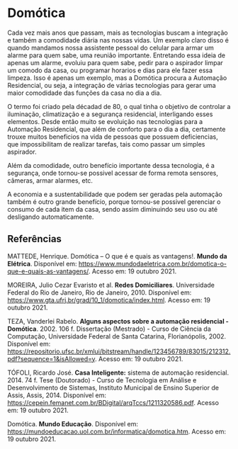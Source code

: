 # Domótica
Cada vez mais anos que passam, mais as tecnologias buscam a integração e também a comodidade diária nas nossas vidas. Um exemplo claro disso é quando mandamos nossa assistente pessoal do celular para armar um alarme para quem sabe, uma reunião importante. Entretando essa ideia de apenas um alarme, evoluiu para quem sabe, pedir para o aspirador limpar um comodo da casa, ou programar horarios e dias para ele fazer essa limpeza. Isso é apenas um exemplo, mas a Domótica procura a Automação Residencial, ou seja, a integração de várias tecnologias para gerar uma maior comodidade das funções da casa no dia a dia.

O termo foi criado pela décadad de 80, o qual tinha o objetivo de controlar a iluminação, climatização e a segurança residencial, interligando esses elementos. Desde então muito se evoluição nas tecnologias para a Automação Residencial, que além de conforto para o dia a dia, certamente trouxe muitos beneficios na vida de pessoas que possuem deficiencias, que impossibilitam de realizar tarefas, tais como passar um simples aspirador.

Além da comodidade, outro benefício importante dessa tecnologia, é a segurança, onde tornou-se possivel acessar de forma remota sensores, câmeras, armar alarmes, etc.

A economia e a sustentabilidade que podem ser geradas pela automação também é outro grande benefício, porque tornou-se possivel gerenciar o consumo de cada item da casa, sendo assim diminuindo seu uso ou até desligando automaticamente.


## Referências

MATTEDE, Henrique. Domótica – O que é e quais as vantagens!. **Mundo da Elétrica**. Disponível em: <https://www.mundodaeletrica.com.br/domotica-o-que-e-quais-as-vantagens/>. Acesso em:  19 outubro 2021.

MOREIRA, Julio Cezar Evaristo et al. **Redes Domiciliares**. Universidade Federal do Rio de Janeiro, Rio de Janeiro, 2010. Disponível em: https://www.gta.ufrj.br/grad/10_1/domotica/index.html. Acesso em: 19 outubro 2021.

TEZA, Vanderlei Rabelo. **Alguns aspectos sobre a automação residencial - Domótica**. 2002. 106 f. Dissertação (Mestrado) - Curso de Ciência da Computação, Universidade Federal de Santa Catarina, Florianópolis, 2002. Disponível em: <https://repositorio.ufsc.br/xmlui/bitstream/handle/123456789/83015/212312.pdf?sequence=1&isAllowed=y>. Acesso em: 19 outubro 2021.

TÓFOLI, Ricardo José. **Casa Inteligente:** sistema de automação residencial. 2014. 74 f. Tese (Doutorado) - Curso de Tecnologia em Análise e Desenvolvimento de Sistemas, Instituto Municipal de Ensino Superior de Assis, Assis, 2014. Disponível em: <https://cepein.femanet.com.br/BDigital/arqTccs/1211320586.pdf>. Acesso em: 19 outubro 2021.

Domótica. **Mundo Educação**. Disponível em: <https://mundoeducacao.uol.com.br/informatica/domotica.htm>. Acesso em: 19 outubro 2021.

